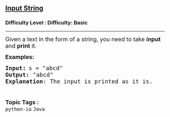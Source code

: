 <h2><a href="https://www.geeksforgeeks.org/problems/input-string/1?page=5&category=Java&sortBy=submissions">Input String</a></h2><h3>Difficulty Level : Difficulty: Basic</h3><hr><div class="problems_problem_content__Xm_eO"><p><span style="font-size: 18px;">Given a text in the form of a string, you need to take <strong>input</strong> and <strong>print</strong> it.</span></p>
<p><span style="font-size: 18px;"><strong>Examples:</strong></span></p>
<pre><span style="font-size: 18px;"><strong>Input</strong></span><strong><span style="font-size: 14pt;">:</span></strong> <span style="font-size: 18px;">s = "abcd"
<strong>Output:</strong> "abcd"
<strong>Explanation</strong>: The input is printed as it is.
</span></pre></div><br><p><span style=font-size:18px><strong>Topic Tags : </strong><br><code>python-io</code>&nbsp;<code>Java</code>&nbsp;